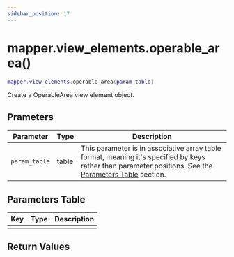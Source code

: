 ```yaml
---
sidebar_position: 17
---
```


# mapper.view_elements.operable_area()
```lua
mapper.view_elements.operable_area(param_table)
```
Create a OperableArea view element object.


## Prameters
|Parameter|Type|Description|
|-|-|-|
|`param_table`|table|This parameter is in associative array table format, meaning it's specified by keys rather than parameter positions. See the [Parameters Table](#parameters-table) section.|


## Parameters Table
|Key|Type|Description|
|-|-|-|
| | | |


## Return Values
